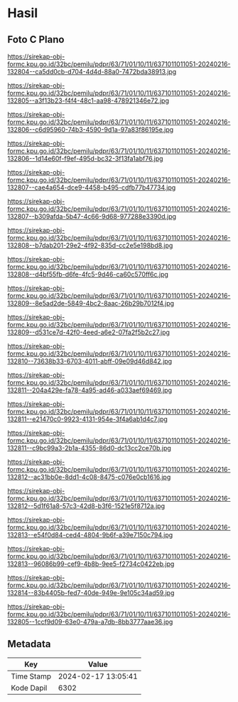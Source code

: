 # Hasil

## Foto C Plano

https://sirekap-obj-formc.kpu.go.id/32bc/pemilu/pdpr/63/71/01/10/11/6371011011051-20240216-132804--ca5dd0cb-d704-4d4d-88a0-7472bda38913.jpg

https://sirekap-obj-formc.kpu.go.id/32bc/pemilu/pdpr/63/71/01/10/11/6371011011051-20240216-132805--a3f13b23-f4f4-48c1-aa98-478921346e72.jpg

https://sirekap-obj-formc.kpu.go.id/32bc/pemilu/pdpr/63/71/01/10/11/6371011011051-20240216-132806--c6d95960-74b3-4590-9d1a-97a83f86195e.jpg

https://sirekap-obj-formc.kpu.go.id/32bc/pemilu/pdpr/63/71/01/10/11/6371011011051-20240216-132806--1d14e60f-f9ef-495d-bc32-3f13fa1abf76.jpg

https://sirekap-obj-formc.kpu.go.id/32bc/pemilu/pdpr/63/71/01/10/11/6371011011051-20240216-132807--cae4a654-dce9-4458-b495-cdfb77b47734.jpg

https://sirekap-obj-formc.kpu.go.id/32bc/pemilu/pdpr/63/71/01/10/11/6371011011051-20240216-132807--b309afda-5b47-4c66-9d68-977288e3390d.jpg

https://sirekap-obj-formc.kpu.go.id/32bc/pemilu/pdpr/63/71/01/10/11/6371011011051-20240216-132808--b7dab201-29e2-4f92-835d-cc2e5e198bd8.jpg

https://sirekap-obj-formc.kpu.go.id/32bc/pemilu/pdpr/63/71/01/10/11/6371011011051-20240216-132808--d4bf55fb-d6fe-4fc5-9d46-ca60c570ff6c.jpg

https://sirekap-obj-formc.kpu.go.id/32bc/pemilu/pdpr/63/71/01/10/11/6371011011051-20240216-132809--8e5ad2de-5849-4bc2-8aac-26b29b7012f4.jpg

https://sirekap-obj-formc.kpu.go.id/32bc/pemilu/pdpr/63/71/01/10/11/6371011011051-20240216-132809--d531ce7d-42f0-4eed-a6e2-07fa2f5b2c27.jpg

https://sirekap-obj-formc.kpu.go.id/32bc/pemilu/pdpr/63/71/01/10/11/6371011011051-20240216-132810--73638b33-6703-4011-abff-09e09d46d842.jpg

https://sirekap-obj-formc.kpu.go.id/32bc/pemilu/pdpr/63/71/01/10/11/6371011011051-20240216-132811--204a429e-fa78-4a95-ad46-a033aef69469.jpg

https://sirekap-obj-formc.kpu.go.id/32bc/pemilu/pdpr/63/71/01/10/11/6371011011051-20240216-132811--e21470c0-9923-4131-954e-3f4a6ab1d4c7.jpg

https://sirekap-obj-formc.kpu.go.id/32bc/pemilu/pdpr/63/71/01/10/11/6371011011051-20240216-132811--c9bc99a3-2b1a-4355-86d0-dc13cc2ce70b.jpg

https://sirekap-obj-formc.kpu.go.id/32bc/pemilu/pdpr/63/71/01/10/11/6371011011051-20240216-132812--ac31bb0e-8dd1-4c08-8475-c076e0cb1616.jpg

https://sirekap-obj-formc.kpu.go.id/32bc/pemilu/pdpr/63/71/01/10/11/6371011011051-20240216-132812--5d1f61a8-57c3-42d8-b3f6-1521e5f8712a.jpg

https://sirekap-obj-formc.kpu.go.id/32bc/pemilu/pdpr/63/71/01/10/11/6371011011051-20240216-132813--e54f0d84-ced4-4804-9b6f-a39e7150c794.jpg

https://sirekap-obj-formc.kpu.go.id/32bc/pemilu/pdpr/63/71/01/10/11/6371011011051-20240216-132813--96086b99-cef9-4b8b-9ee5-f2734c0422eb.jpg

https://sirekap-obj-formc.kpu.go.id/32bc/pemilu/pdpr/63/71/01/10/11/6371011011051-20240216-132814--83b4405b-fed7-40de-949e-9e105c34ad59.jpg

https://sirekap-obj-formc.kpu.go.id/32bc/pemilu/pdpr/63/71/01/10/11/6371011011051-20240216-132805--1ccf9d09-63e0-479a-a7db-8bb3777aae36.jpg


## Metadata

| Key        | Value               |
| ---------- | ------------------- |
| Time Stamp | 2024-02-17 13:05:41 |
| Kode Dapil | 6302                |



